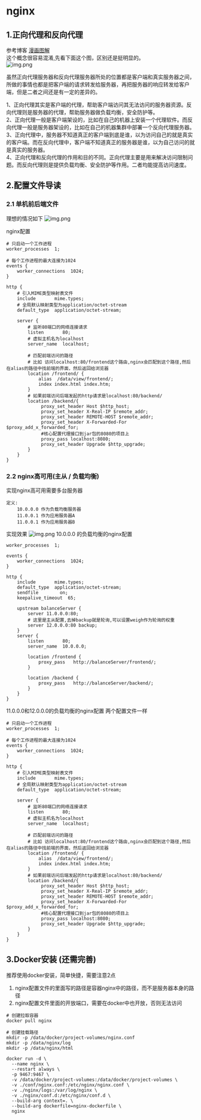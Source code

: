 # nginx

## 1.正向代理和反向代理

参考博客 [漫画图解](https://cloud.tencent.com/developer/article/1418457)  
这个概念很容易混淆,先看下面这个图，区别还是挺明显的。  
![img.png](../assets/nginx/img_1.png)

虽然正向代理服务器和反向代理服务器所处的位置都是客户端和真实服务器之间，所做的事情也都是把客户端的请求转发给服务器，再把服务器的响应转发给客户端，但是二者之间还是有一定的差异的。


1、正向代理其实是客户端的代理，帮助客户端访问其无法访问的服务器资源。反向代理则是服务器的代理，帮助服务器做负载均衡，安全防护等。  
2、正向代理一般是客户端架设的，比如在自己的机器上安装一个代理软件。而反向代理一般是服务器架设的，比如在自己的机器集群中部署一个反向代理服务器。  
3、正向代理中，服务器不知道真正的客户端到底是谁，以为访问自己的就是真实的客户端。而在反向代理中，客户端不知道真正的服务器是谁，以为自己访问的就是真实的服务器。  
4、正向代理和反向代理的作用和目的不同。正向代理主要是用来解决访问限制问题。而反向代理则是提供负载均衡、安全防护等作用。二者均能提高访问速度。

## 2.配置文件导读

### 2.1 单机前后端文件
理想的情况如下
![img.png](../assets/nginx/img_2.png)

nginx配置
```nginx
# 只启动一个工作进程
worker_processes  1;    

# 每个工作进程的最大连接为1024                         
events {
    worker_connections  1024;               
}

http {
    # 引入MIME类型映射表文件
    include       mime.types;        
    # 全局默认映射类型为application/octet-stream            
    default_type  application/octet-stream;   

    server {
        # 监听80端口的网络连接请求
        listen       80;            
        # 虚拟主机名为localhost                  
        server_name  localhost;   
                 
        # 匹配前端访问的路径
        # 比如 访问localhost:80/frontend这个路由,nginx会匹配到这个路径,然后在alias的路径中找前端的界面，然后返回给浏览器
        location /frontend/ {
            alias  /data/view/frontend/;
            index index.html index.htm;
        }
        # 如果前端访问后端发起的http请求是localhost:80/backend/
        location /backend/{
             proxy_set_header Host $http_host;
             proxy_set_header X-Real-IP $remote_addr;
             proxy_set_header REMOTE-HOST $remote_addr;
             proxy_set_header X-Forwarded-For $proxy_add_x_forwarded_for;
             #核心配置代理接口到jar包的8080的项目上
             proxy_pass localhost:8080;
             proxy_set_header Upgrade $http_upgrade; 
        }           
    }
}
```
### 2.2 nginx高可用(主从 / 负载均衡)
实现nginx高可用需要多台服务器
```nginx
定义:
    10.0.0.0 作为负载均衡服务器  
    11.0.0.1 作为应用服务器A  
    11.0.0.1 作为应用服务器B
```
实现效果
![img.png](../assets/nginx/img_3.png)
10.0.0.0 的负载均衡的nginx配置
```nginx
worker_processes  1;

events {
    worker_connections  1024;
}

http {
    include       mime.types;
    default_type  application/octet-stream;
    sendfile        on;
    keepalive_timeout  65;

    upstream balanceServer {
        server 11.0.0.0:80;
        # 这里是主从配置,去掉backup就是轮询,可以设置weigh作为轮询的权重
        server 12.0.0.0:80 backup;
    }
    server {
        listen       80;
        server_name  10.0.0.0;

        location /frontend {
            proxy_pass   http://balanceServer/frontend/;
        }

        location /backend {
            proxy_pass   http://balanceServer/backend/;
        }
    }
}
```

11.0.0.0和12.0.0.0的负载均衡的nginx配置 两个配置文件一样
```nginx
# 只启动一个工作进程
worker_processes  1;    

# 每个工作进程的最大连接为1024                         
events {
    worker_connections  1024;               
}

http {
    # 引入MIME类型映射表文件
    include       mime.types;        
    # 全局默认映射类型为application/octet-stream            
    default_type  application/octet-stream;   

    server {
        # 监听80端口的网络连接请求
        listen       80;            
        # 虚拟主机名为localhost                  
        server_name  localhost;   
                 
        # 匹配前端访问的路径
        # 比如 访问localhost:80/frontend这个路由,nginx会匹配到这个路径,然后在alias的路径中找前端的界面，然后返回给浏览器
        location /frontend/ {
            alias  /data/view/frontend/;
            index index.html index.htm;
        }
        # 如果前端访问后端发起的http请求是localhost:80/backend/
        location /backend/{
             proxy_set_header Host $http_host;
             proxy_set_header X-Real-IP $remote_addr;
             proxy_set_header REMOTE-HOST $remote_addr;
             proxy_set_header X-Forwarded-For $proxy_add_x_forwarded_for;
             #核心配置代理接口到jar包的8080的项目上
             proxy_pass localhost:8080;
             proxy_set_header Upgrade $http_upgrade; 
        }           
    }
}
```
## 3.Docker安装 (还需完善)

推荐使用docker安装，简单快捷，需要注意2点  
1. nginx配置文件的里面写的路径是容器nginx中的路径，而不是服务器本身的路径
2. nginx配置文件里面的开放端口，需要在docker中也开放，否则无法访问

```shell 
# 创建拉取容器
docker pull nginx

# 创建挂载路径
mkdir -p /data/docker/project-volumes/nginx.conf
mkdir -p /data/nginx/log
mkdir -p /data/nginx/html

docker run -d \
  --name nginx \
  --restart always \
  -p 9467:9467 \
  -v /data/docker/project-volumes:/data/docker/project-volumes \
  -v ./conf/nginx.conf:/etc/nginx/nginx.conf \
  -v ./nginx/logs:/var/log/nginx \
  -v ./nginx/conf.d:/etc/nginx/conf.d \
  --build-arg context=. \
  --build-arg dockerfile=nginx-dockerfile \
  nginx
```

